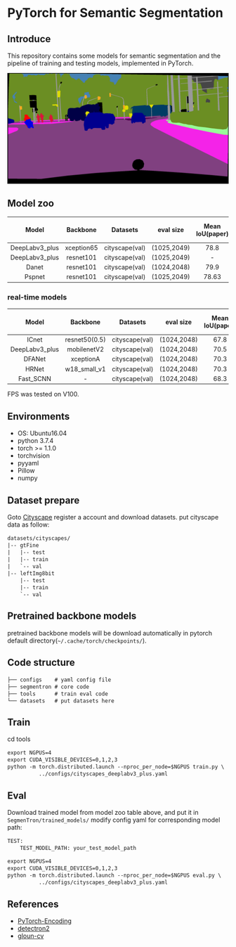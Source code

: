 # PyTorch for Semantic Segmentation
## Introduce
This repository contains some models for semantic segmentation and the pipeline of training and testing models, 
implemented in PyTorch.

![](./demo.png)

## Model zoo

|Model|Backbone|Datasets|eval size|Mean IoU(paper)|Mean IoU(this repo)|
|:-:|:-:|:-:|:-:|:-:|:-:|
|DeepLabv3_plus|xception65|cityscape(val)|(1025,2049)|78.8|[78.93](https://github.com/LikeLy-Journey/SegmenTron/releases/download/v0.1.0/deeplabv3_plus_xception_segmentron.pth)|
|DeepLabv3_plus|resnet101|cityscape(val)|(1025,2049)|-|[78.27](https://github.com/LikeLy-Journey/SegmenTron/releases/download/v0.1.0/deeplabv3_plus_resnet101_segmentron.pth)|
|Danet|resnet101|cityscape(val)|(1024,2048)|79.9|[79.34](https://github.com/LikeLy-Journey/SegmenTron/releases/download/v0.1.0/danet101_segmentron.pth)|
|Pspnet|resnet101|cityscape(val)|(1025,2049)|78.63|[77.00](https://github.com/LikeLy-Journey/SegmenTron/releases/download/v0.1.0/pspnet_resnet101_segmentron.pth)|

### real-time models
Model|Backbone|Datasets|eval size|Mean IoU(paper)|Mean IoU(this repo)|FPS|
|:-:|:-:|:-:|:-:|:-:|:-:|:-:|
|ICnet|resnet50(0.5)|cityscape(val)|(1024,2048)|67.8|-|41.39|
|DeepLabv3_plus|mobilenetV2|cityscape(val)|(1024,2048)|70.5|-|46.64|
|DFANet|xceptionA|cityscape(val)|(1024,2048)|70.3|-|21.46|
|HRNet|w18_small_v1|cityscape(val)|(1024,2048)|70.3|[70.5](https://github.com/LikeLy-Journey/SegmenTron/releases/download/v0.1.0/hrnet_w18_small_v1_segmentron.pth)|66.01|
|Fast_SCNN|-|cityscape(val)|(1024,2048)|68.3|[67.3](https://github.com/LikeLy-Journey/SegmenTron/releases/download/v0.1.0/fast_scnn_segmentron.pth)|145.77|

FPS was tested on V100.

## Environments

- OS: Ubuntu16.04
- python 3.7.4
- torch >= 1.1.0
- torchvision
- pyyaml
- Pillow
- numpy


## Dataset prepare

Goto [Cityscape](https://www.cityscapes-dataset.com) register a account and download datasets.
put cityscape data as follow:
```
datasets/cityscapes/
|-- gtFine
|   |-- test
|   |-- train
|   `-- val
|-- leftImg8bit
    |-- test
    |-- train
    `-- val
```

## Pretrained backbone models 

pretrained backbone models will be download automatically in pytorch default directory(```~/.cache/torch/checkpoints/```).

## Code structure
```
├── configs    # yaml config file
├── segmentron # core code
├── tools      # train eval code
└── datasets   # put datasets here 
```

## Train
cd tools
```
export NGPUS=4
export CUDA_VISIBLE_DEVICES=0,1,2,3 
python -m torch.distributed.launch --nproc_per_node=$NGPUS train.py \
          ../configs/cityscapes_deeplabv3_plus.yaml
```

## Eval
Download trained model from model zoo table above, and put it in ```SegmenTron/trained_models/```
modify config yaml for corresponding model path:
```
TEST:
    TEST_MODEL_PATH: your_test_model_path
```
```
export NGPUS=4
export CUDA_VISIBLE_DEVICES=0,1,2,3 
python -m torch.distributed.launch --nproc_per_node=$NGPUS eval.py \
          ../configs/cityscapes_deeplabv3_plus.yaml
```

## References
- [PyTorch-Encoding](https://github.com/zhanghang1989/PyTorch-Encoding)
- [detectron2](https://github.com/facebookresearch/detectron2)
- [gloun-cv](https://github.com/dmlc/gluon-cv)
